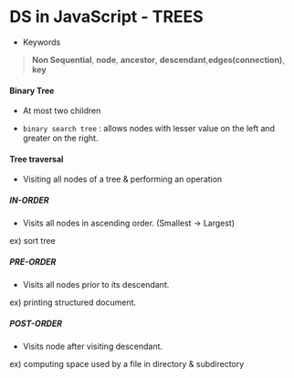 # DS in JavaScript - TREES
* Keywords
> **Non Sequential**, **node**, **ancestor**, **descendant**,**edges(connection)**, **key**

#### Binary Tree

* At most two children

* `binary search tree` : allows nodes with lesser value on the left and greater on the right.

#### Tree traversal

* Visiting all nodes of a tree & performing an operation

##### IN-ORDER

* Visits all nodes in ascending order. (Smallest -> Largest)

ex) sort tree

##### PRE-ORDER

* Visits all nodes prior to its descendant.

ex) printing structured document.

##### POST-ORDER

* Visits node after visiting descendant.

ex) computing space used by a file in directory & subdirectory
